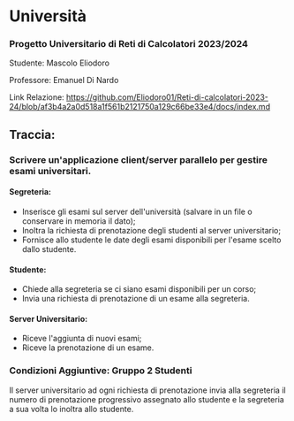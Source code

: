 # Università

### Progetto Universitario di Reti di Calcolatori 2023/2024

Studente: Mascolo Eliodoro

Professore: Emanuel Di Nardo

Link Relazione: https://github.com/Eliodoro01/Reti-di-calcolatori-2023-24/blob/af3b4a2a0d518a1f561b2121750a129c66be33e4/docs/index.md

## Traccia:

### Scrivere un'applicazione client/server parallelo per gestire esami universitari.

#### Segreteria:

- Inserisce gli esami sul server dell'università (salvare in un file o conservare in memoria il dato);
- Inoltra la richiesta di prenotazione degli studenti al server universitario;
- Fornisce allo studente le date degli esami disponibili per l'esame scelto dallo studente.

#### Studente:

- Chiede alla segreteria se ci siano esami disponibili per un corso;
- Invia una richiesta di prenotazione di un esame alla segreteria.

#### Server Universitario:

- Riceve l'aggiunta di nuovi esami;
- Riceve la prenotazione di un esame.

### Condizioni Aggiuntive: Gruppo 2 Studenti

Il server universitario ad ogni richiesta di prenotazione invia alla segreteria il numero di prenotazione progressivo
assegnato allo studente e la segreteria a sua volta lo inoltra allo studente.
